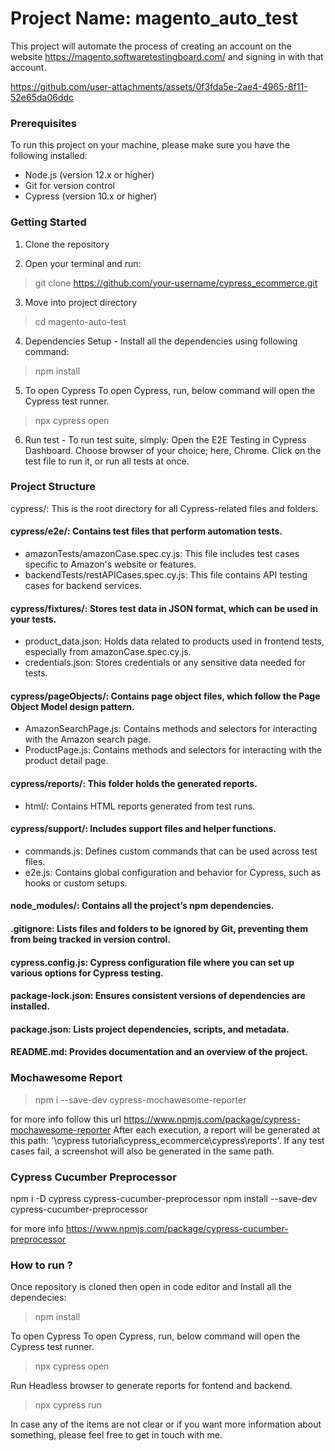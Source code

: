 # Project Name: magento_auto_test
This project will automate the process of creating an account on the website https://magento.softwaretestingboard.com/ and signing in with that account.

https://github.com/user-attachments/assets/0f3fda5e-2ae4-4965-8f11-52e65da06ddc

### Prerequisites
To run this project on your machine, please make sure you have the following installed:

* Node.js (version 12.x or higher)
* Git for version control
* Cypress (version 10.x or higher)

### Getting Started
1. Clone the repository

2. Open your terminal and run:
> git clone https://github.com/your-username/cypress_ecommerce.git

3. Move into project directory
> cd magento-auto-test

4. Dependencies Setup - Install all the dependencies using following command:
> npm install

5. To open Cypress To open Cypress, run, below command will open the Cypress test runner.
> npx cypress open

6. Run test - To run test suite, simply:
Open the E2E Testing in Cypress Dashboard. Choose browser of your choice; here, Chrome. Click on the test file to run it, or run all tests at once.

### Project Structure
cypress/: This is the root directory for all Cypress-related files and folders.

#### cypress/e2e/: Contains test files that perform automation tests.
* amazonTests/amazonCase.spec.cy.js: This file includes test cases specific to Amazon's website or features.
* backendTests/restAPICases.spec.cy.js: This file contains API testing cases for backend services.

#### cypress/fixtures/: Stores test data in JSON format, which can be used in your tests.
* product_data.json: Holds data related to products used in frontend tests, especially from amazonCase.spec.cy.js.
* credentials.json: Stores credentials or any sensitive data needed for tests.

#### cypress/pageObjects/: Contains page object files, which follow the Page Object Model design pattern.
* AmazonSearchPage.js: Contains methods and selectors for interacting with the Amazon search page.
* ProductPage.js: Contains methods and selectors for interacting with the product detail page.

#### cypress/reports/: This folder holds the generated reports.
* html/: Contains HTML reports generated from test runs.

#### cypress/support/: Includes support files and helper functions.
* commands.js: Defines custom commands that can be used across test files.
* e2e.js: Contains global configuration and behavior for Cypress, such as hooks or custom setups.

#### node_modules/: Contains all the project’s npm dependencies.

#### .gitignore: Lists files and folders to be ignored by Git, preventing them from being tracked in version control.

#### cypress.config.js: Cypress configuration file where you can set up various options for Cypress testing.

#### package-lock.json: Ensures consistent versions of dependencies are installed.

#### package.json: Lists project dependencies, scripts, and metadata.

#### README.md: Provides documentation and an overview of the project.

### Mochawesome Report
> npm i --save-dev cypress-mochawesome-reporter

for more info follow this url https://www.npmjs.com/package/cypress-mochawesome-reporter
After each execution, a report will be generated at this path: '\cypress tutorial\cypress_ecommerce\cypress\reports'. If any test cases fail, a screenshot will also be generated in the same path.

### Cypress Cucumber Preprocessor
npm i -D cypress cypress-cucumber-preprocessor
npm install --save-dev cypress-cucumber-preprocessor

for more info https://www.npmjs.com/package/cypress-cucumber-preprocessor

### How to run ?
Once repository is cloned then open in code editor and Install all the dependecies:
> npm install

To open Cypress To open Cypress, run, below command will open the Cypress test runner.
> npx cypress open

Run Headless browser to generate reports for fontend and backend.
> npx cypress run

In case any of the items are not clear or if you want more information about something, please feel free to get in touch with me.
